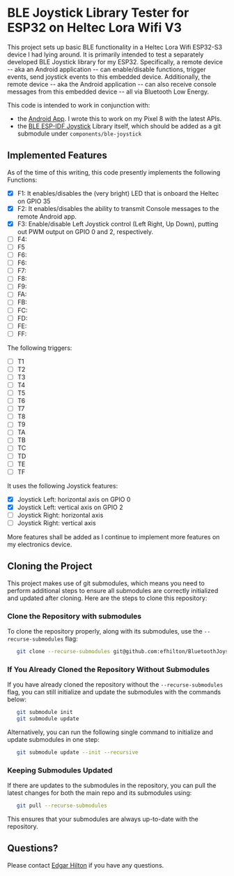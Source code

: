 # BLE Joystick Library Tester for ESP32 on Heltec Lora Wifi V3

This project sets up basic BLE functionality in a Heltec Lora Wifi ESP32-S3 device I had lying around. It is primarily intended to
test a separately developed BLE Joystick library for my ESP32. Specifically, a remote device -- aka an Android application -- can enable/disable functions, trigger events, send joystick events to this embedded device.  Additionally, the remote device -- aka the Android application -- can also receive console messages from this embedded device -- all via Bluetooth Low Energy.

This code is intended to work in conjunction with:
- the [Android App](https://github.com/efhilton/BluetoothJoystick).  I wrote this to work on my Pixel 8 with the latest APIs.
- the [BLE ESP-IDF Joystick](https://github.com/efhilton/BluetoothJoystickLibraryESP32) Library itself, which should be added as a git submodule under `components/ble-joystick`

## Implemented Features
As of the time of this writing, this code presently implements the following Functions:

- [x] F1: It enables/disables the (very bright) LED that is onboard the Heltec on GPIO 35
- [x] F2: It enables/disables the ability to transmit Console messages to the remote Android app.
- [x] F3: Enable/disable Left Joystick control (Left Right, Up Down), putting out PWM output on GPIO 0 and 2, respectively.
- [ ] F4:
- [ ] F5
- [ ] F6:
- [ ] F6:
- [ ] F7:
- [ ] F8:
- [ ] F9:
- [ ] FA:
- [ ] FB:
- [ ] FC:
- [ ] FD:
- [ ] FE:
- [ ] FF:

The following triggers:
- [ ] T1
- [ ] T2
- [ ] T3
- [ ] T4
- [ ] T5
- [ ] T6
- [ ] T7
- [ ] T8
- [ ] T9
- [ ] TA
- [ ] TB
- [ ] TC
- [ ] TD
- [ ] TE
- [ ] TF

It uses the following Joystick features:
- [x] Joystick Left: horizontal axis on GPIO 0
- [x] Joystick Left: vertical axis on GPIO 2
- [ ] Joystick Right: horizontal axis
- [ ] Joystick Right: vertical axis

More features shall be added as I continue to implement more features on my electronics device.

## Cloning the Project
This project makes use of git submodules, which means you need to perform additional steps to ensure all submodules are correctly initialized and updated after cloning. Here are the steps to clone this repository:

### Clone the Repository with submodules
To clone the repository properly, along with its submodules, use the `--recurse-submodules` flag:
``` bash
   git clone --recurse-submodules git@github.com:efhilton/BluetoothJoystickLibraryESP32Test.git
```
### If You Already Cloned the Repository Without Submodules
If you have already cloned the repository without the `--recurse-submodules` flag, you can still initialize and update the submodules with the commands below:
``` bash
   git submodule init
   git submodule update
```
Alternatively, you can run the following single command to initialize and update submodules in one step:
``` bash
   git submodule update --init --recursive
```
### Keeping Submodules Updated
If there are updates to the submodules in the repository, you can pull the latest changes for both the main repo and its submodules using:
``` bash
   git pull --recurse-submodules
```
This ensures that your submodules are always up-to-date with the repository.

## Questions?

Please contact [Edgar Hilton](mailto://edgar.hilton@gmail.com) if you have any questions.
